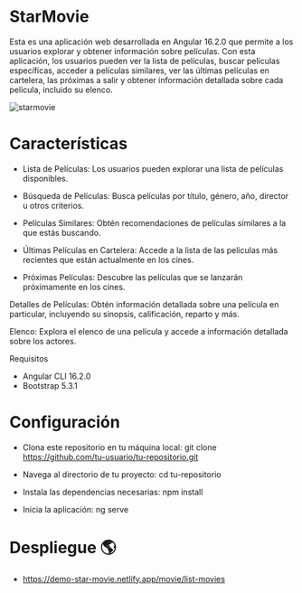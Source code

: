 # StarMovie
Esta es una aplicación web desarrollada en Angular 16.2.0 que permite a los usuarios explorar y obtener información sobre películas. Con esta aplicación, los usuarios pueden ver la lista de películas, buscar películas específicas, acceder a películas similares, ver las últimas películas en cartelera, las próximas a salir y obtener información detallada sobre cada película, incluido su elenco.


![starmovie](https://i.ibb.co/bW2TRDp/starmo.jpg)



# Características
- Lista de Películas: Los usuarios pueden explorar una lista de películas disponibles.

- Búsqueda de Películas: Busca películas por título, género, año, director u otros criterios.

- Películas Similares: Obtén recomendaciones de películas similares a la que estás buscando.

- Últimas Películas en Cartelera: Accede a la lista de las películas más recientes que están actualmente en los cines.

- Próximas Películas: Descubre las películas que se lanzarán próximamente en los cines.

Detalles de Películas: Obtén información detallada sobre una película en particular, incluyendo su sinopsis, calificación, reparto y más.

Elenco: Explora el elenco de una película y accede a información detallada sobre los actores.

Requisitos
- Angular CLI 16.2.0
- Bootstrap 5.3.1

# Configuración
- Clona este repositorio en tu máquina local:
git clone https://github.com/tu-usuario/tu-repositorio.git

- Navega al directorio de tu proyecto:
cd tu-repositorio

- Instala las dependencias necesarias:
npm install

- Inicia la aplicación:
ng serve

# Despliegue 🌎
- https://demo-star-movie.netlify.app/movie/list-movies
